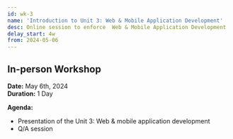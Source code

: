 ```yaml
---
id: wk-3
name: 'Introduction to Unit 3: Web & Mobile Application Development'
desc: Online session to enforce  Web & Mobile Application Development
delay_start: 4w
from: 2024-05-06
---
```


## In-person Workshop

**Date:** May 6th, 2024  
**Duration:**  1 Day  

**Agenda:**
- Presentation of the Unit 3: Web & mobile application development
- Q/A session
